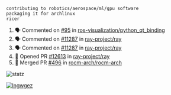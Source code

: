 ```
contributing to robotics/aerospace/ml/gpu software
packaging it for archlinux
ricer
```

<!--START_SECTION:activity-->
1. 🗣 Commented on [#95](https://github.com/ros-visualization/python_qt_binding/issues/95) in [ros-visualization/python_qt_binding](https://github.com/ros-visualization/python_qt_binding)
2. 🗣 Commented on [#11287](https://github.com/ray-project/ray/issues/11287) in [ray-project/ray](https://github.com/ray-project/ray)
3. 🗣 Commented on [#11287](https://github.com/ray-project/ray/issues/11287) in [ray-project/ray](https://github.com/ray-project/ray)
4. 💪 Opened PR [#12613](https://github.com/ray-project/ray/pull/12613) in [ray-project/ray](https://github.com/ray-project/ray)
5. 🎉 Merged PR [#496](https://github.com/rocm-arch/rocm-arch/pull/496) in [rocm-arch/rocm-arch](https://github.com/rocm-arch/rocm-arch)
<!--END_SECTION:activity-->


![statz](https://github-readme-stats.vercel.app/api?username=acxz&include_all_commits=true&show_icons=true)

[![lngwgez](https://github-readme-stats.vercel.app/api/top-langs/?username=acxz&layout=compact)](https://github.com/acxz/github-readme-stats)


<!--
**acxz/acxz** is a ✨ _special_ ✨ repository because its `README.md` (this file) appears on your GitHub profile.

Here are some ideas to get you started:

- 🔭 I’m currently working on ...
- 🌱 I’m currently learning ...
- 👯 I’m looking to collaborate on ...
- 🤔 I’m looking for help with ...
- 💬 Ask me about ...
- 📫 How to reach me: ...
- 😄 Pronouns: ...
- ⚡ Fun fact: ...
-->

